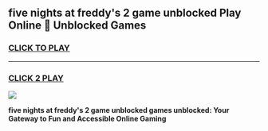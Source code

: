 
## five nights at freddy's 2 game unblocked Play Online 👋 Unblocked Games
<h3>
<a href="https://premium.freeplayer.one?title=five_nights_at_freddy's_2_game_unblocked&ref=19F">CLICK TO PLAY</a></h3>
<hr>

<h3>
<a href="https://premium.freeplayer.one?title=five_nights_at_freddy's_2_game_unblocked&ref=19F">CLICK 2 PLAY</a>
  
</h3>

<a href="https://premium.freeplayer.one?title=five_nights_at_freddy's_2_game_unblocked&ref=19F"><img src="https://clearcache.store/games.png"></a>


**five nights at freddy's 2 game unblocked games unblocked: Your Gateway to Fun and Accessible Online Gaming**
